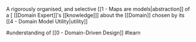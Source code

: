 A rigorously organised, and selective [[1 - Maps are models|abstraction]] of a [ [[Domain Expert]]'s [[knowledge]]] about the [[Domain]] chosen by its [[4 - Domain Model Utility|utility]]

#understanding  of [[0 - Domain-Driven Design]] #learn 